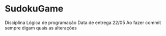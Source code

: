 # SudokuGame
Disciplina Lógica de programação
Data de entrega 22/05
Ao fazer commit sempre digam quais as alterações
